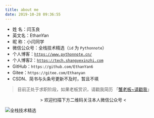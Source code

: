 ```yaml
---
title: about me
date: 2019-10-28 09:36:55
---
```






* 姓    名：闫玉良
* 英文名：EthanYan
* 昵    称：小闫同学
* 微信公众号：全栈技术精选（`id` 为 `Pythonnote`）
* 个人博客：[`https://www.pythonnote.cn/`](https://www.pythonnote.cn/)
* 个人博客2：[`https://tech.shangyexinzhi.com`](https://tech.shangyexinzhi.com/)
* GitHub：`https://github.com/EthanYan6`
* Gitee：`https://gitee.com/Ethanyan`
* CSDN、简书与头条号更新不及时，暂且不填



> 目前正处于求职阶段，如果老板赏识，请戳我简历 「[蟹老板~请戳我](https://www.pythonnote.cn/resume/)」






<center> > 欢迎扫描下方二维码关注本人微信公众号 < </center>

![全栈技术精选](https://gitee.com/Ethanyan/pic_data/raw/master/Pythonnote.png)

